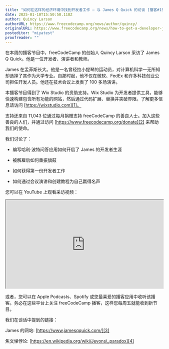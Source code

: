 ```yaml
---
title: "如何在这样的经济环境中找到开发者工作 – 与 James Q Quick 的访谈 [播客#153]"
date: 2025-01-10T15:50:50.118Z
author: Quincy Larson
authorURL: https://www.freecodecamp.org/news/author/quincy/
originalURL: https://www.freecodecamp.org/news/how-to-get-a-developer-job-even-in-this-economy-james-q-quick-podcast-153/
posteditor: "miyatest"
proofreader: ""
---
```


在本周的播客节目中，freeCodeCamp 的创始人 Quincy Larson 采访了 James Q Quick。他是一位开发者、演讲者和教师。

<!-- more -->

James 在孟菲斯长大。他是一名曾经拉小提琴的运动员，对计算机科学一无所知却选择了其作为大学专业。自那时起，他不仅在微软、FedEx 和许多科技创业公司担任开发人员。他还在技术会议上发表了 100 多场演讲。

本播客节目得到了 Wix Studio 的资助支持。Wix Studio 为开发者提供工具，能够快速构建包含所有功能的网站，然后通过代码扩展、替换并突破界限。了解更多信息请访问 [https://wixstudio.com][1]。

支持还来自 11,043 位通过每月捐赠支持 freeCodeCamp 的善良人士。加入这些善良的人们，并通过访问 [https://www.freecodecamp.org/donate][2] 来帮助我们的使命。

我们讨论了：

-   编写哈利·波特问答应用如何开启了 James 的开发者生涯
    
-   被解雇后如何重振旗鼓
    
-   如何获得第一份开发者工作
    
-   如何通过会议演讲和创建教程为自己赢得名声
    

您可以在 YouTube 上观看采访视频：

<iframe width="560" height="315" src="https://www.youtube.com/embed/a0bzf4h4jjg" style="aspect-ratio: 16 / 9; width: 100%; height: auto;" title="YouTube 视频播放器" allow="accelerometer; autoplay; clipboard-write; encrypted-media; gyroscope; picture-in-picture; web-share" referrerpolicy="strict-origin-when-cross-origin" allowfullscreen="" loading="lazy"></iframe>

或者，您可以在 Apple Podcasts、Spotify 或您最喜爱的播客应用中收听该播客。务必在这些平台上关注 freeCodeCamp 播客，这样您每周五就能收到新节目。

我们在谈话中提到的链接：

James 的网站: [https://www.jamesqquick.com/][3]

焦文悌悖论: [https://en.wikipedia.org/wiki/Jevons\_paradox][4]

[1]: https://wixstudio.com
[2]: https://www.freecodecamp.org/donate
[3]: https://www.jamesqquick.com/
[4]: https://en.wikipedia.org/wiki/Jevons_paradox

